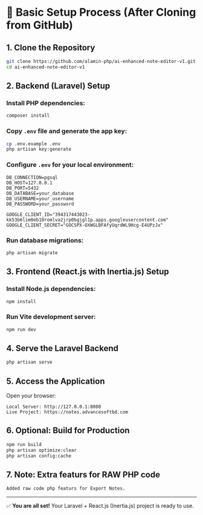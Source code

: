 
# 🚀 Basic Setup Process (After Cloning from GitHub)

## 1. Clone the Repository

```bash
git clone https://github.com/alamin-php/ai-enhanced-note-editor-v1.git
cd ai-enhanced-note-editor-v1
```

## 2. Backend (Laravel) Setup

### Install PHP dependencies:
```bash
composer install
```

### Copy `.env` file and generate the app key:
```bash
cp .env.example .env
php artisan key:generate
```

### Configure `.env` for your local environment:
```
DB_CONNECTION=pgsql
DB_HOST=127.0.0.1
DB_PORT=5432
DB_DATABASE=your_database
DB_USERNAME=your_username
DB_PASSWORD=your_password

GOOGLE_CLIENT_ID="394317443023-kk53b6lim0eb10romlva2jrp0bgjgl1p.apps.googleusercontent.com"
GOOGLE_CLIENT_SECRET="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"
```
### Run database migrations:
```bash
php artisan migrate
```

## 3. Frontend (React.js with Inertia.js) Setup

### Install Node.js dependencies:
```bash
npm install
```

### Run Vite development server:
```bash
npm run dev
```

## 4. Serve the Laravel Backend

```bash
php artisan serve
```

## 5. Access the Application

Open your browser:

```
Local Server: http://127.0.0.1:8000
Live Project: https://notes.advancesoftbd.com
```

## 6. Optional: Build for Production

```bash
npm run build
php artisan optimize:clear
php artisan config:cache
```

## 7. Note: Extra featurs for RAW PHP code

```bash
Added raw code php featurs for Export Notes.
```

---

✅ **You are all set!** Your Laravel + React.js (Inertia.js) project is ready to use.
